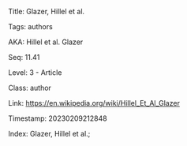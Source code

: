 Title:  Glazer, Hillel et al.

Tags:   authors

AKA:    Hillel et al. Glazer

Seq:    11.41

Level:  3 - Article

Class:  author

Link:   https://en.wikipedia.org/wiki/Hillel_Et_Al_Glazer

Timestamp: 20230209212848

Index:  Glazer, Hillel et al.; 
